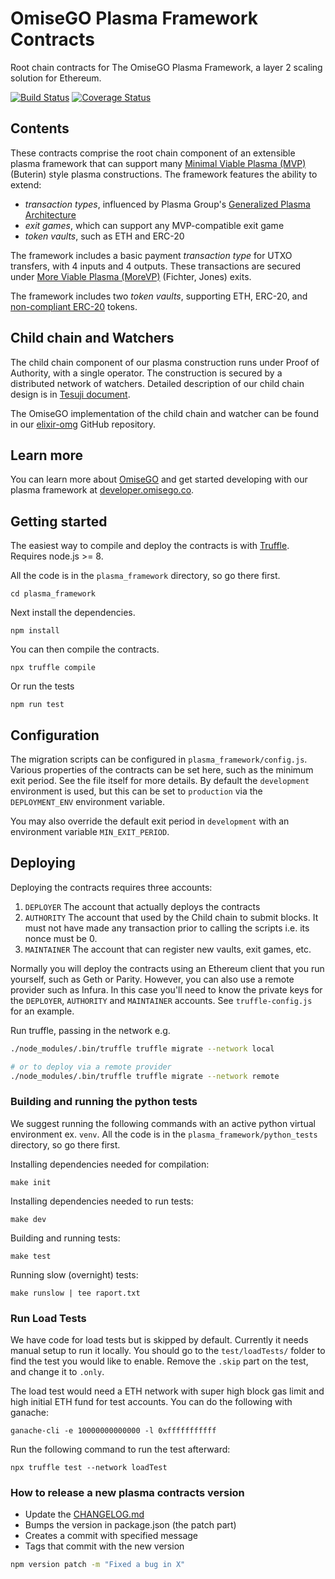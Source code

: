 # OmiseGO Plasma Framework Contracts

Root chain contracts for The OmiseGO Plasma Framework, a layer 2 scaling solution for Ethereum.

[![Build Status](https://circleci.com/gh/omisego/plasma-contracts.svg?style=svg)](https://circleci.com/gh/omisego/plasma-contracts)
[![Coverage Status](https://coveralls.io/repos/github/omisego/plasma-contracts/badge.svg?branch=master)](https://coveralls.io/github/omisego/plasma-contracts?branch=master)

## Contents

These contracts comprise the root chain component of an extensible plasma framework that can support many [Minimal Viable Plasma (MVP)](https://ethresear.ch/t/minimal-viable-plasma/426) (Buterin) style plasma constructions. The framework features the ability to extend:

  - _transaction types_, influenced by Plasma Group's [Generalized Plasma Architecture](https://medium.com/plasma-group/plapps-and-predicates-understanding-the-generalized-plasma-architecture-fc171b25741)
  - _exit games_, which can support any MVP-compatible exit game
  - _token vaults_, such as ETH and ERC-20

The framework includes a basic payment _transaction type_ for UTXO transfers, with 4 inputs and 4 outputs. These transactions are secured under [More Viable Plasma (MoreVP)](https://ethresear.ch/t/more-viable-plasma/2160) (Fichter, Jones) exits.

The framework includes two _token vaults_, supporting ETH, ERC-20, and [non-compliant ERC-20](plasma_framework/contracts/mocks/vaults/NonCompliantERC20.sol) tokens.

## Child chain and Watchers

The child chain component of our plasma construction runs under Proof of Authority, with a single operator. The construction is secured by a distributed network of watchers. Detailed description of our child chain design is in [Tesuji document](https://github.com/omisego/elixir-omg/blob/master/docs/tesuji_blockchain_design.md).

The OmiseGO implementation of the child chain and watcher can be found in our [elixir-omg](https://github.com/omisego/elixir-omg) GitHub repository.

## Learn more

You can learn more about [OmiseGO](https://omisego.co) and get started developing with our plasma framework at [developer.omisego.co](https://developer.omisego.co).


## Getting started

The easiest way to compile and deploy the contracts is with [Truffle](https://www.trufflesuite.com/truffle). 
Requires node.js >= 8.

All the code is in the `plasma_framework` directory, so go there first.
```
cd plasma_framework
```

Next install the dependencies.
```
npm install
```

You can then compile the contracts.
```
npx truffle compile
```

Or run the tests
```
npm run test
```

## Configuration
The migration scripts can be configured in `plasma_framework/config.js`. Various properties of the contracts can be set here, such as the minimum exit period. See the file itself for more details. By default the `development` environment is used, but this can be set to `production` via the `DEPLOYMENT_ENV` environment variable.

You may also override the default exit period in `development` with an environment variable `MIN_EXIT_PERIOD`.


## Deploying
Deploying the contracts requires three accounts:
1. `DEPLOYER` The account that actually deploys the contracts
2. `AUTHORITY` The account that used by the Child chain to submit blocks. It must not have made any transaction prior to calling the scripts i.e. its nonce must be 0.
3. `MAINTAINER` The account that can register new vaults, exit games, etc.

Normally you will deploy the contracts using an Ethereum client that you run yourself, such as Geth or Parity. However, you can also use a remote provider such as Infura. In this case you'll need to know the private keys for the `DEPLOYER`, `AUTHORITY` and `MAINTAINER` accounts. See `truffle-config.js` for an example.

Run truffle, passing in the network e.g.
```bash
./node_modules/.bin/truffle truffle migrate --network local

# or to deploy via a remote provider
./node_modules/.bin/truffle truffle migrate --network remote
```


### Building and running the python tests
We suggest running the following commands with an active python virtual environment ex. `venv`.
All the code is in the `plasma_framework/python_tests` directory, so go there first.

Installing dependencies needed for compilation:
```
make init
```

Installing dependencies needed to run tests:
```
make dev
```

Building and running tests:
```
make test
```

Running slow (overnight) tests:
```
make runslow | tee raport.txt
```

### Run Load Tests
We have code for load tests but is skipped by default. Currently it needs manual setup to run it locally.
You should go to the `test/loadTests/` folder to find the test you would like to enable.
Remove the `.skip` part on the test, and change it to `.only`.

The load test would need a ETH network with super high block gas limit and high initial ETH fund for test accounts. You can do the following with ganache:

```
ganache-cli -e 10000000000000 -l 0xfffffffffff
```

Run the following command to run the test afterward:

```
npx truffle test --network loadTest
```


### How to release a new plasma contracts version

- Update the [CHANGELOG.md](./CHANGELOG.md)
- Bumps the version in package.json (the patch part)
- Creates a commit with specified message
- Tags that commit with the new version
```bash
npm version patch -m "Fixed a bug in X"
```
